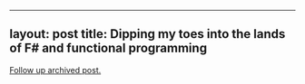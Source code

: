 
---
layout: post
title: Dipping my toes into the lands of F# and functional programming
---
[Follow up archived post.](/alex.ciobanu.org/indexc2fc.html)